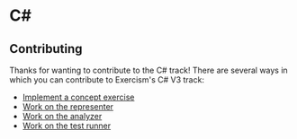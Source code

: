 # C&#35;

## Contributing

Thanks for wanting to contribute to the C# track! There are several ways in which you can contribute to Exercism's C# V3 track:

- [Implement a concept exercise][docs-concept-exercises]
- [Work on the representer][docs-representer]
- [Work on the analyzer][docs-analyzer]
- [Work on the test runner][docs-test-runner]

[docs-concept-exercises]: ./docs/concept-exercises.md
[docs-analyzer]: ./docs/analyzer.md
[docs-representer]: ./docs/representer.md
[docs-test-runner]: ./docs/test-runnner.md
